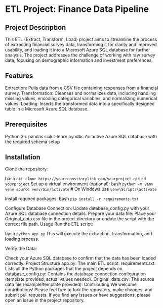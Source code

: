 # ETL Project: Finance Data Pipeline
## Project Description
This ETL (Extract, Transform, Load) project aims to streamline the process of extracting financial survey data, transforming it for clarity and improved usability, and loading it into a Microsoft Azure SQL database for further analysis. The project addresses the challenge of working with raw survey data, focusing on demographic information and investment preferences.

## Features
Extraction: Pulls data from a CSV file containing responses from a financial survey.
Transformation: Cleanses and normalizes data, including handling missing values, encoding categorical variables, and normalizing numerical values.
Loading: Inserts the transformed data into a specifically designed table in a Microsoft Azure SQL database.

## Prerequisites
Python 3.x
pandas
scikit-learn
pyodbc
An active Azure SQL database with the required schema setup

## Installation
Clone the repository:

bash
`git clone https://yourrepositorylink.com/yourproject.git`
`cd yourproject`
Set up a virtual environment (optional):
bash
`python -m venv venv
source venv/bin/activate`  # On Windows use `venv\Scripts\activate`

Install required packages:
bash
`pip install -r requirements.txt`

Configure Database Connection:
Update database_config.py with your Azure SQL database connection details.
Prepare your data file:
Place your Original_data.csv file in the project directory or update the script with the correct file path.
Usage
Run the ETL script:

bash
`python app.py`
This will execute the extraction, transformation, and loading process.

Verify the Data:

Check your Azure SQL database to confirm that the data has been loaded correctly.
Project Structure
app.py: The main ETL script.
requirements.txt: Lists all the Python packages that the project depends on.
database_config.py: Contains the database connection configuration (template provided, actual values needed).
Original_data.csv: The source data file (example/template provided).
Contributing
We welcome contributions! Please feel free to fork the repository, make changes, and submit pull requests. If you find any issues or have suggestions, please open an issue in the project repository.
